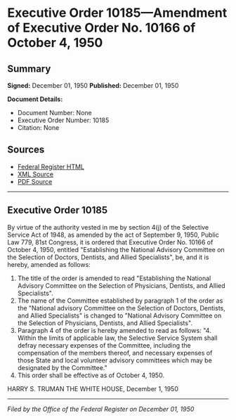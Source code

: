 # Executive Order 10185—Amendment of Executive Order No. 10166 of October 4, 1950

## Summary

**Signed:** December 01, 1950
**Published:** December 01, 1950

**Document Details:**
- Document Number: None
- Executive Order Number: 10185
- Citation: None

## Sources
- [Federal Register HTML](https://www.presidency.ucsb.edu/documents/executive-order-10185-amendment-executive-order-no-10166-october-4-1950)
- [XML Source](None)
- [PDF Source](None)

---

## Executive Order 10185

By virtue of the authority vested in me by section 4(j) of the Selective Service Act of 1948, as amended by the act of September 9, 1950, Public Law 779, 81st Congress, it is ordered that Executive Order No. 10166 of October 4, 1950, entitled "Establishing the National Advisory Committee on the Selection of Doctors, Dentists, and Allied Specialists", be, and it is hereby, amended as follows:
1. The title of the order is amended to read "Establishing the National Advisory Committee on the Selection of Physicians, Dentists, and Allied Specialists".
2. The name of the Committee established by paragraph 1 of the order as the "National advisory Committee on the Selection of Doctors, Dentists, and Allied Specialists" is changed to "National Advisory Committee on the Selection of Physicians, Dentists, and Allied Specialists".
3. Paragraph 4 of the order is hereby amended to read as follows:
"4. Within the limits of applicable law, the Selective Service System shall defray necessary expenses of the Committee, including the compensation of the members thereof, and necessary expenses of those State and local volunteer advisory committees which may be designated by the Committee."
4. This order shall be effective as of October 4, 1950.

HARRY S. TRUMAN
THE WHITE HOUSE,
December 1, 1950

---

*Filed by the Office of the Federal Register on December 01, 1950*
